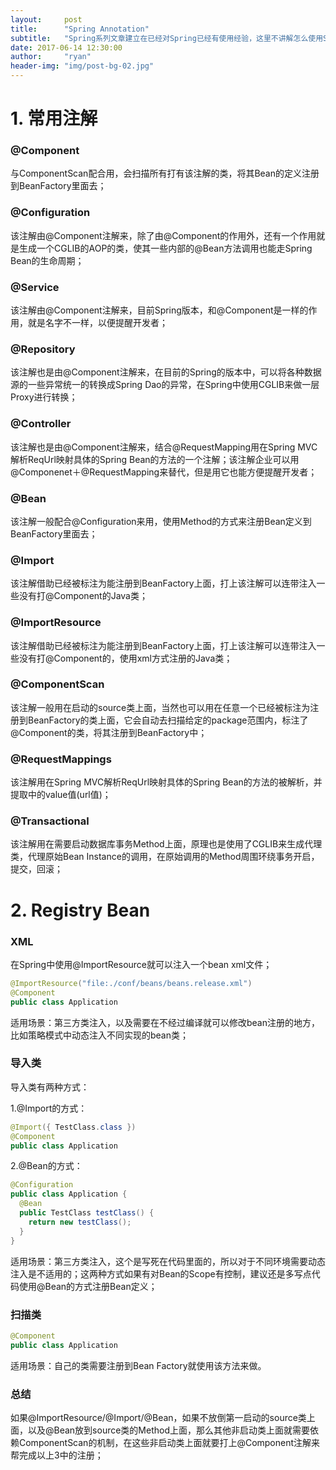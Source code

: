```yaml
---
layout:     post
title:      "Spring Annotation"
subtitle:   "Spring系列文章建立在已经对Spring已经有使用经验，这里不讲解怎么使用Spring这些组件，该篇作为这次Spring系列分享的第一篇，带大家一起更深入的了解我们现在使用的Spring框架；"
date: 2017-06-14 12:30:00
author:     "ryan"
header-img: "img/post-bg-02.jpg"
---
```


# 1. 常用注解

### @Component

与ComponentScan配合用，会扫描所有打有该注解的类，将其Bean的定义注册到BeanFactory里面去；

### @Configuration

该注解由@Component注解来，除了由@Component的作用外，还有一个作用就是生成一个CGLIB的AOP的类，使其一些内部的@Bean方法调用也能走Spring Bean的生命周期；

### @Service

该注解由@Component注解来，目前Spring版本，和@Component是一样的作用，就是名字不一样，以便提醒开发者；

### @Repository

该注解也是由@Component注解来，在目前的Spring的版本中，可以将各种数据源的一些异常统一的转换成Spring Dao的异常，在Spring中使用CGLIB来做一层Proxy进行转换；

### @Controller

该注解也是由@Component注解来，结合@RequestMapping用在Spring MVC解析ReqUrl映射具体的Spring Bean的方法的一个注解；该注解企业可以用@Componenet＋@RequestMapping来替代，但是用它也能方便提醒开发者；

### @Bean

该注解一般配合@Configuration来用，使用Method的方式来注册Bean定义到BeanFactory里面去；

### @Import

该注解借助已经被标注为能注册到BeanFactory上面，打上该注解可以连带注入一些没有打@Component的Java类；

### @ImportResource

该注解借助已经被标注为能注册到BeanFactory上面，打上该注解可以连带注入一些没有打@Component的，使用xml方式注册的Java类；

### @ComponentScan

该注解一般用在启动的source类上面，当然也可以用在任意一个已经被标注为注册到BeanFactory的类上面，它会自动去扫描给定的package范围内，标注了@Component的类，将其注册到BeanFactory中；

### @RequestMappings

该注解用在Spring MVC解析ReqUrl映射具体的Spring Bean的方法的被解析，并提取中的value值(url值)；

### @Transactional

该注解用在需要启动数据库事务Method上面，原理也是使用了CGLIB来生成代理类，代理原始Bean Instance的调用，在原始调用的Method周围环绕事务开启，提交，回滚；



# 2. Registry Bean

### XML

在Spring中使用@ImportResource就可以注入一个bean xml文件；

```java
@ImportResource("file:./conf/beans/beans.release.xml")
@Component
public class Application
```

适用场景：第三方类注入，以及需要在不经过编译就可以修改bean注册的地方，比如策略模式中动态注入不同实现的bean类；

### 导入类

导入类有两种方式：

1.@Import的方式：

```java
@Import({ TestClass.class })
@Component
public class Application
```

2.@Bean的方式：

```java
@Configuration
public class Application {
  @Bean
  public TestClass testClass() {
    return new testClass();
  }
}
```

适用场景：第三方类注入，这个是写死在代码里面的，所以对于不同环境需要动态注入是不适用的；这两种方式如果有对Bean的Scope有控制，建议还是多写点代码使用@Bean的方式注册Bean定义；

### 扫描类

```java
@Component
public class Application
```

适用场景：自己的类需要注册到Bean Factory就使用该方法来做。

### 总结

如果@ImportResource/@Import/@Bean，如果不放倒第一启动的source类上面，以及@Bean放到source类的Method上面，那么其他非启动类上面就需要依赖ComponentScan的机制，在这些非启动类上面就要打上@Component注解来帮完成以上3中的注册；